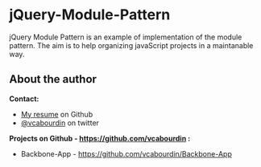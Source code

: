 jQuery-Module-Pattern
=====================

jQuery Module Pattern is an example of implementation of the module pattern.
The aim is to help organizing javaScript projects in a maintanable way.  

## About the author

**Contact:**

*   [My resume](http://vcabourdin.github.com/resume) on Github
*   [@vcabourdin](http://twitter.com/vcabourdin) on twitter 

**Projects on Github - https://github.com/vcabourdin :**

*   Backbone-App - https://github.com/vcabourdin/Backbone-App